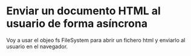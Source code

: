 # Enviar un documento HTML al usuario de forma asíncrona

Voy a usar el objeo fs FileSystem para abrir un fichero html y enviarlo al usuario en el navegador.